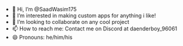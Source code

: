 - 👋 Hi, I’m @SaadWasim175
- 👀 I’m interested in making custom apps for anything i like!
- 💞️ I’m looking to collaborate on any cool project
- 📫 How to reach me: Contact me on Discord at daenderboy_96061
- 😄 Pronouns: he/him/his

<!---
SaadWasim175/SaadWasim175 is a ✨ special ✨ repository because its `README.md` (this file) appears on your GitHub profile.
You can click the Preview link to take a look at your changes.
--->

